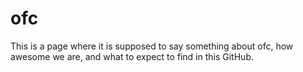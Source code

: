 # ofc

This is a page where it is supposed to say something about ofc, how awesome we are, and what to expect to find in this GitHub.
